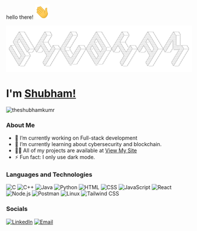 <p>hello there! <img src="https://raw.githubusercontent.com/ABSphreak/ABSphreak/master/gifs/Hi.gif" width="40px"></p>

<img src="assets/image.png">

# I'm [Shubham!](https://shubhamm.me/) 

<p align="left"> <img src="https://komarev.com/ghpvc/?username=theshubhamkumr&label=Profile%20views&color=0e75b6&style=flat" alt="theshubhamkumr" /> </p>

### About Me 

- 🔭 I’m currently working on Full-stack development
- 🌱 I’m currently learning about cybersecurity and blockchain.
- 👨‍💻 All of my projects are available at [View My Site](https://shubhamm.me/)
- ⚡ Fun fact: I only use dark mode.

### Languages and Technologies

![C](https://img.shields.io/badge/C-00599C?style=for-the-badge&logo=c&logoColor=white)
![C++](https://img.shields.io/badge/C++-00599C?style=for-the-badge&logo=c%2B%2B&logoColor=white)
![Java](https://img.shields.io/badge/Java-007396?style=for-the-badge&logo=java&logoColor=white)
![Python](https://img.shields.io/badge/Python-3776AB?style=for-the-badge&logo=python&logoColor=white)
![HTML](https://img.shields.io/badge/HTML5-E34F26?style=for-the-badge&logo=html5&logoColor=white)
![CSS](https://img.shields.io/badge/CSS3-1572B6?style=for-the-badge&logo=css3&logoColor=white)
![JavaScript](https://img.shields.io/badge/JavaScript-F7DF1E?style=for-the-badge&logo=javascript&logoColor=black)
![React](https://img.shields.io/badge/React-20232A?style=for-the-badge&logo=react&logoColor=61DAFB)
![Node.js](https://img.shields.io/badge/Node.js-339933?style=for-the-badge&logo=nodedotjs&logoColor=white)
![Postman](https://img.shields.io/badge/Postman-FF6C37?style=for-the-badge&logo=postman&logoColor=white)
![Linux](https://img.shields.io/badge/Linux-FCC624?style=for-the-badge&logo=linux&logoColor=black)
![Tailwind CSS](https://img.shields.io/badge/Tailwind_CSS-38B2AC?style=for-the-badge&logo=tailwind-css&logoColor=white)

### Socials
[![LinkedIn](https://img.shields.io/badge/LinkedIn-0077B5?style=for-the-badge&logo=linkedin&logoColor=white)](https://www.linkedin.com/in/shubham-kumr/)
[![Email](https://img.shields.io/badge/Email-D14836?style=for-the-badge&logo=gmail&logoColor=white)](mailto:forshubhamkumar@gmail.com)
